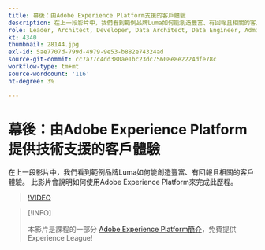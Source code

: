 ```yaml
---
title: 幕後：由Adobe Experience Platform支援的客戶體驗
description: 在上一段影片中，我們看到範例品牌Luma如何能創造豐富、有回報且相關的客戶體驗。 此影片會說明如何使用Adobe Experience Platform來完成此歷程。
role: Leader, Architect, Developer, Data Architect, Data Engineer, Admin, User
kt: 4340
thumbnail: 28144.jpg
exl-id: 5ae7707d-799d-4979-9e53-b882e74324ad
source-git-commit: cc7a77c4dd380ae1bc23dc75608e8e2224dfe78c
workflow-type: tm+mt
source-wordcount: '116'
ht-degree: 3%

---
```


# 幕後：由Adobe Experience Platform提供技術支援的客戶體驗

在上一段影片中，我們看到範例品牌Luma如何能創造豐富、有回報且相關的客戶體驗。 此影片會說明如何使用Adobe Experience Platform來完成此歷程。

>[!VIDEO](https://video.tv.adobe.com/v/28144?quality=12&learn=on)

>[!INFO]
>
> 本影片是課程的一部分 [Adobe Experience Platform簡介](https://experienceleague.adobe.com/?recommended=ExperiencePlatform-U-1-2020.1)，免費提供Experience League!

